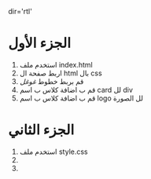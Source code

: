dir='rtl'
# الجزء الأول 
1) استخدم ملف index.html
2) اربط صفحة ال html بال css
3) قم بربط خطوط *غوغل*
4) قم ب اضافة كلاس ب اسم card لل div
5) قم ب اضافة كلاس ب اسم logo لل الصورة
# الجزء الثاني 
1) استخدم ملف style.css 
2) 
3) 
